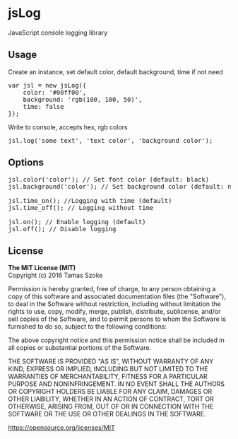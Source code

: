 # jsLog
JavaScript console logging library

<h2>Usage</h2>

Create an instance, set default color, default background, time if not need

<pre>
var jsl = new jsLog({
	color: '#00ff00',
	background: 'rgb(100, 100, 50)',
	time: false
});
</pre>

Write to console, accepts hex, rgb colors

<pre>jsl.log('some text', 'text color', 'background color');</pre>

<h2>Options</h2>

<pre>jsl.color('color'); // Set font color (default: black)
jsl.background('color'); // Set background color (default: none)

jsl.time_on(); //Logging with time (default)
jsl.time_off(); // Logging without time

jsl.on(); // Enable logging (default)
jsl.off(); // Disable logging
</pre>

<h2>License</h2>

<b>The MIT License (MIT)</b><br/>
Copyright (c) 2016 Tamas Szoke

Permission is hereby granted, free of charge, to any person obtaining a copy of this software and associated documentation files (the "Software"), to deal in the Software without restriction, including without limitation the rights to use, copy, modify, merge, publish, distribute, sublicense, and/or sell copies of the Software, and to permit persons to whom the Software is furnished to do so, subject to the following conditions:

The above copyright notice and this permission notice shall be included in all copies or substantial portions of the Software.

THE SOFTWARE IS PROVIDED "AS IS", WITHOUT WARRANTY OF ANY KIND, EXPRESS OR IMPLIED, INCLUDING BUT NOT LIMITED TO THE WARRANTIES OF MERCHANTABILITY, FITNESS FOR A PARTICULAR PURPOSE AND NONINFRINGEMENT. IN NO EVENT SHALL THE AUTHORS OR COPYRIGHT HOLDERS BE LIABLE FOR ANY CLAIM, DAMAGES OR OTHER LIABILITY, WHETHER IN AN ACTION OF CONTRACT, TORT OR OTHERWISE, ARISING FROM, OUT OF OR IN CONNECTION WITH THE SOFTWARE OR THE USE OR OTHER DEALINGS IN THE SOFTWARE.

https://opensource.org/licenses/MIT
